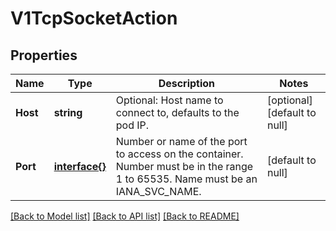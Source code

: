 # V1TcpSocketAction

## Properties
Name | Type | Description | Notes
------------ | ------------- | ------------- | -------------
**Host** | **string** | Optional: Host name to connect to, defaults to the pod IP. | [optional] [default to null]
**Port** | [**interface{}**](interface{}.md) | Number or name of the port to access on the container. Number must be in the range 1 to 65535. Name must be an IANA_SVC_NAME. | [default to null]

[[Back to Model list]](../README.md#documentation-for-models) [[Back to API list]](../README.md#documentation-for-api-endpoints) [[Back to README]](../README.md)



